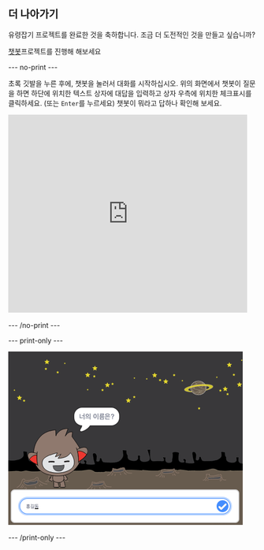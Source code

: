 ## 더 나아가기

유령잡기 프로젝트를 완료한 것을 축하합니다. 조금 더 도전적인 것을 만들고 싶습니까?

[챗봇](https://projects.raspberrypi.org/ko-KR/projects/chatbot?utm_source=pathway&utm_medium=whatnext&utm_campaign=projects)프로젝트를 진행해 해보세요

--- no-print ---

초록 깃발을 누른 후에, 챗봇을 눌러서 대화를 시작하십시오. 위의 화면에서 챗봇이 질문을 하면 하단에 위치한 텍스트 상자에 대답을 입력하고 상자 우측에 위치한 체크표시를 클릭하세요. (또는 `Enter`를 누르세요) 챗봇이 뭐라고 답하나 확인해 보세요.

<div class="scratch-preview">
  <iframe allowtransparency="true" width="485" height="402" src="https://scratch.mit.edu/projects/embed/239023644/?autostart=false" 
  frameborder="0" scrolling="no"></iframe>
</div>

--- /no-print ---

--- print-only ---

![완료 된 프로젝트](images/chatbot-preview.png)

--- /print-only ---